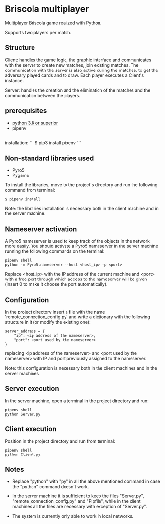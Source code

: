 # Briscola multiplayer
Multiplayer Briscola game realized with Python.

Supports two players per match.

## Structure
Client: handles the game logic, the graphic interface and communicates with the server to create new matches, join existing matches. The communication with the server is also active during the matches: to get the adversary played cards and to draw. Each player executes a Client's instance.

Server: handles the creation and the elimination of the matches and the communication between the players.

## prerequisites
* [python 3.8 or superior](https://www.python.org/downloads/)
* pipenv
<br>
installation:
  ```
  $ pip3 install pipenv
  ```

  
## Non-standard libraries used
* Pyro5
* Pygame

To install the libraries, move to the project's directory and run the following command from terminal:
```
$ pipenv install
```
Note: the libraries installation is necessary both in the client machine and in the server machine.

## Nameserver activation
A Pyro5 nameserver is used to keep track of the objects in the network more easily.
You should activate a Pyro5 nameserver in the server machine running the following commands on the terminal: 
```
pipenv shell
python -m Pyro5.nameserver --host <host_ip> -p <port>
```

Replace \<host_ip> with the IP address of the current machine and \<port> with a free port through which access to the nameserver will be given (insert 0 to make it choose the port automatically).

## Configuration
In the project directory insert a file with the name 'remote_connection_config.py' and write a dictionary with the following structure in it (or modify the existing one):
```
server_address = {
    "ip": <ip address of the nameserver>,
    "port": <port used by the nameserver>
}
```
replacing \<ip address of the nameserver> and \<port used by the nameserver> with IP and port previously assigned to the nameserver.

Note: this configuration is necessary both in the client machines and in the server machines

## Server execution
In the server machine, open a terminal in the project directory and run:
```
pipenv shell
python Server.py
```

## Client execution
Position in the project directory and run from terminal:
```
pipenv shell
python Client.py
```

## Notes
* Replace "python" with "py" in all the above mentioned command in case the "python" command doesn't work.

* In the server machine it is sufficient to keep the files "Server.py", "remote_connection_config.py" and "Pipfile", while in the client machines all the files are necessary with exception of "Server.py".

* The system is currently only able to work in local networks. 